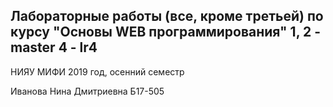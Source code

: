 Лабораторные работы (все, кроме третьей) по курсу "Основы WEB программирования"
1, 2 - master
4 - lr4
-------------

НИЯУ МИФИ 2019 год, осенний семестр

Иванова Нина Дмитриевна Б17-505
